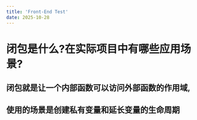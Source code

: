 ```yaml
---
title: 'Front-End Test'
date: 2025-10-28
---
```

# 闭包是什么?在实际项目中有哪些应用场景?

## 闭包就是让一个内部函数可以访问外部函数的作用域,
## 使用的场景是创建私有变量和延长变量的生命周期
